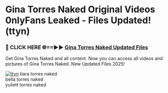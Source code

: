 # Gina Torres Naked Original Videos 0nlyFans Leaked - Files Updated! (ttyn)

<h3>🔴 CLICK HERE 🌐==►► <a href="https://tinyurl.com/yckcrads" rel="nofollow">Gina Torres Naked Updated Files</a></h3>

Get Gina Torres Naked and all content. Now you can access all videos and pictures of Gina Torres Naked. New Updated Files 2025!

[![ttyn](https://i.imgur.com/hpKpOFt.gif)](https://tinyurl.com/yckcrads)
tiara torres naked<br>
bella torres naked<br>
yuliett torres naked